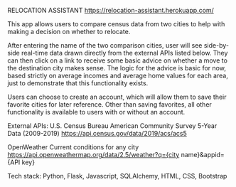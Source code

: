 RELOCATION ASSISTANT
https://relocation-assistant.herokuapp.com/

This app allows users to compare census data from two cities to help with making a decision on whether to relocate.

After entering the name of the two comparison cities, user will see side-by-side real-time data drawn directly from the external APIs listed below. They can then click on a link to receive some basic advice on whether a move to the destination city makes sense. The logic for the advice is basic for now, based strictly on average incomes and average home values for each area, just to demonstrate that this functionality exists.

Users can choose to create an account, which will allow them to save their favorite cities for later reference. Other than saving favorites, all other functionality is available to users with or without an account.

External APIs:
U.S. Census Bureau
American Community Survey 5-Year Data (2009-2019)
https://api.census.gov/data/2019/acs/acs5

OpenWeather
Current conditions for any city
https://api.openweathermap.org/data/2.5/weather?q={city name}&appid={API key}

Tech stack:
Python, Flask, Javascript, SQLAlchemy, HTML, CSS, Bootstrap
